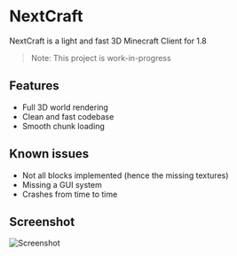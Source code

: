 # NextCraft
NextCraft is a light and fast 3D Minecraft Client for 1.8

> Note: This project is work-in-progress

## Features
- Full 3D world rendering
- Clean and fast codebase
- Smooth chunk loading

## Known issues
- Not all blocks implemented (hence the missing textures)
- Missing a GUI system
- Crashes from time to time

## Screenshot
![Screenshot](screenshot.png)